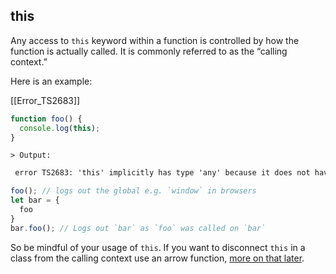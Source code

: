 ## this

Any access to `this` keyword within a function is controlled by how the function is actually called. It is commonly referred to as the “calling context.”

Here is an example:

[[Error_TS2683]]

```typescript
function foo() {
  console.log(this);
}
```

`> Output:`

```md
 error TS2683: 'this' implicitly has type 'any' because it does not have a type annotation.
```

```typescript
foo(); // logs out the global e.g. `window` in browsers
let bar = {
  foo
}
bar.foo(); // Logs out `bar` as `foo` was called on `bar`
```

So be mindful of your usage of `this`. If you want to disconnect `this` in a class from the calling context use an arrow function, [more on that later][arrow].

[arrow]:../arrow-functions.md
